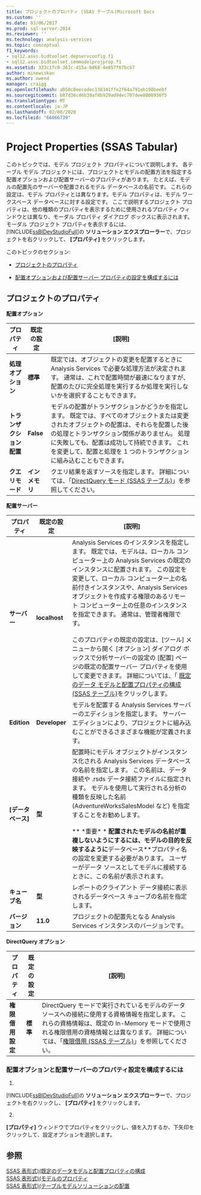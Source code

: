 ```yaml
---
title: プロジェクトのプロパティ (SSAS テーブル)Microsoft Docs
ms.custom: ''
ms.date: 03/06/2017
ms.prod: sql-server-2014
ms.reviewer: ''
ms.technology: analysis-services
ms.topic: conceptual
f1_keywords:
- sql12.asvs.bidtoolset.depservconfig.f1
- sql12.asvs.bidtoolset.semmodelprojprop.f1
ms.assetid: 333c1fc0-361c-415a-bd68-4e057f67bcb7
author: minewiskan
ms.author: owend
manager: craigg
ms.openlocfilehash: a050c8eecadec138341ffe2f64a791eb198beebf
ms.sourcegitcommit: b87d36c46b39af8b929ad94ec707dee8800950f5
ms.translationtype: MT
ms.contentlocale: ja-JP
ms.lasthandoff: 02/08/2020
ms.locfileid: "66066739"
---
```

# <a name="project-properties-ssas-tabular"></a>Project Properties (SSAS Tabular)
  このトピックでは、モデル プロジェクト プロパティについて説明します。 各テーブル モデル プロジェクトには、プロジェクトとモデルの配置方法を指定する配置オプションおよび配置サーバーのプロパティがあります。 たとえば、モデルの配置先のサーバーや配置されるモデル データベースの名前です。 これらの設定は、モデル プロパティとは異なります。モデル プロパティは、モデル ワークスペース データベースに対する設定です。 ここで説明するプロジェクト プロパティは、他の種類のプロパティを表示するために使用されるプロパティ ウィンドウとは異なり、モーダル プロパティ ダイアログ ボックスに表示されます。 モーダル プロジェクト プロパティを表示するには、 [!INCLUDE[ssBIDevStudioFull](../../includes/ssbidevstudiofull-md.md)]の **ソリューション エクスプローラー**で、プロジェクトを右クリックして、 **[プロパティ]** をクリックします。  
  
 このトピックのセクション:  
  
-   [プロジェクトのプロパティ](#bkmk_proj_properties)  
  
-   [配置オプションおよび配置サーバー プロパティの設定を構成するには](#bkmk_conf_proj_settings)  
  
##  <a name="bkmk_proj_properties"></a>プロジェクトのプロパティ  
 **配置オプション**  
  
|プロパティ|既定の設定|[説明]|  
|--------------|---------------------|-----------------|  
|**処理オプション**|**標準**|既定では、オブジェクトの変更を配置するときに Analysis Services で必要な処理方法が決定されます。 通常は、これで配置時間が最速になりますが、 配置のたびに完全処理を実行するか処理を実行しないかを選択することもできます。|  
|**トランザクション配置**|**False**|モデルの配置がトランザクションかどうかを指定します。 既定では、すべてのオブジェクトまたは変更されたオブジェクトの配置は、それらを配置した後の処理とトランザクション関係がありません。 処理に失敗しても、配置は成功して持続できます。 これを変更して、配置と処理を 1 つのトランザクションに組み込むこともできます。|  
|**クエリモード**|**インメモリ**|クエリ結果を返すソースを指定します。 詳細については、「[DirectQuery モード &#40;SSAS テーブル&#41;](directquery-mode-ssas-tabular.md)」を参照してください。|  
  
 **配置サーバー**  
  
|プロパティ|既定の設定|[説明]|  
|--------------|---------------------|-----------------|  
|**サーバー**|**localhost**|Analysis Services のインスタンスを指定します。 既定では、モデルは、ローカル コンピューター上の Analysis Services の既定のインスタンスに配置されます。 この設定を変更して、ローカル コンピューター上の名前付きインスタンスや、Analysis Services オブジェクトを作成する権限のあるリモート コンピューター上の任意のインスタンスを指定できます。 通常は、管理者権限です。<br /><br /> このプロパティの既定の設定は、[ツール] メニューから開く [オプション] ダイアログ ボックスで分析サーバーの設定の [配置] ページの既定の配置サーバー プロパティを使用して変更できます。 詳細については、「 [既定のデータ モデルと配置プロパティの構成 (SSAS テーブル)](properties-ssas-tabular.md)をクリックします。|  
|**Edition**|**Developer**|モデルを配置する Analysis Services サーバーのエディションを指定します。 サーバー エディションにより、プロジェクトに組み込むことができるさまざまな機能が定義されます。|  
|**[データベース]**|**型**|配置時にモデル オブジェクトがインスタンス化される Analysis Services データベースの名前を指定します。 この名前は、データ接続や .rsds データ接続ファイルに指定されます。 モデルを使用して実行される分析の種類を反映した名前 (AdventureWorksSalesModel など) を指定することをお勧めします。<br /><br /> ** \*重要\* \* **配置されたモデルの名前が重複しないようにするには、モデルの目的を反映するように**データベース**プロパティ名の設定を変更する必要があります。 ユーザーがデータ ソースとしてモデルに接続するときに、この名前が表示されます。|  
|**キューブ名**|**型**|レポートのクライアント データ接続に表示されるデータベース キューブの名前を指定します。|  
|**バージョン**|**11.0**|プロジェクトの配置先となる Analysis Services インスタンスのバージョンです。|  
  
 **DirectQuery オプション**  
  
|プロパティ|既定の設定|[説明]|  
|--------------|---------------------|-----------------|  
|**権限借用設定**|**標準**|DirectQuery モードで実行されているモデルのデータ ソースへの接続に使用する資格情報を指定します。 これらの資格情報は、既定の In-Memory モードで使用される権限借用の資格情報とは異なります。 詳細については、「[権限借用 (SSAS テーブル)](impersonation-ssas-tabular.md)」を参照してください。|  
  
###  <a name="bkmk_conf_proj_settings"></a>配置オプションと配置サーバーのプロパティ設定を構成するには  
  
1.  
  [!INCLUDE[ssBIDevStudioFull](../../includes/ssbidevstudiofull-md.md)]の **ソリューション エクスプローラー**で、プロジェクトを右クリックし、 **[プロパティ]** をクリックします。  
  
2.  
  **[プロパティ]** ウィンドウでプロパティをクリックし、値を入力するか、下矢印をクリックして、設定オプションを選択します。  
  
## <a name="see-also"></a>参照  
 [SSAS 表形式&#41;&#40;既定のデータモデルと配置プロパティの構成](properties-ssas-tabular.md)   
 [SSAS 表形式&#41;&#40;モデルのプロパティ](model-properties-ssas-tabular.md)   
 [SSAS 表形式&#41;&#40;テーブルモデルソリューションの配置](tabular-model-solution-deployment-ssas-tabular.md)  
  
  
